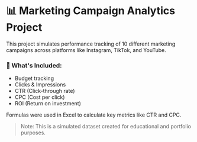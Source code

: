 # 📊 Marketing Campaign Analytics Project

This project simulates performance tracking of 10 different marketing campaigns across platforms like Instagram, TikTok, and YouTube.

### 📁 What's Included:
- Budget tracking 
- Clicks & Impressions 
- CTR (Click-through rate) 
- CPC (Cost per click) 
- ROI (Return on investment)

Formulas were used in Excel to calculate key metrics like CTR and CPC.

> Note: This is a simulated dataset created for educational and portfolio purposes.
